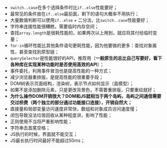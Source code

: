 - `switch..case`在多个选择条件时比`if..else`性能要好；
- 最常见的条件放在`if..else`最前面，剩下的语句大概率不用执行；
- 大量数值判断可以使用`if..else` + 二分法，比`switch..case`性能要好；
- 字符串连接性能很糟糕，需要临时内存空间；
- 查找`array.length`是很耗性能的，如果两次以上用到，就应将其付给临时变量；
- `for-in`循环性能比其他条件语句更耗性能，因为他要做的更多：查找对象属性，甚至查找到原型链；
- `querySelector`是性能很好的API，推荐用（**一般原生的总比自己写要好，看下各种库在实现某种功能时是否使用高效的API**）；
- 事件委托，利用事件冒泡也是提高性能的一种方式；
- 减少浏览器重排版，是提高性能的很重要手段；
- DOM树表示页面结构，渲染树，表示节点如何显示（盒模型）；
- 如果不是添加删除元素，只是更改背景色，不需要重排版，只要重绘就好；
- **为什么操作DOM开销很大？DOM和JS就相当于两个岛屿，岛屿之间通信需要交过桥费（两个独立的部分通过功能接口连接），开销自然大；**
- 直接量和局部变量访问速度非常快，数组和对象成员访问速度慢；
- 闭包导致没法垃圾回收从某种程度讲，影响了性能；
- 正则使用不当将严重影响性能；
- 字符串去首尾空格；
- JS执行的时候，界面就不能交互；
- JS最长执行时间最好不能超过50ms；